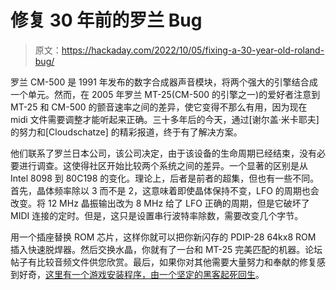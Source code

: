# 修复 30 年前的罗兰 Bug

> 原文：<https://hackaday.com/2022/10/05/fixing-a-30-year-old-roland-bug/>

罗兰 CM-500 是 1991 年发布的数字合成器声音模块，将两个强大的引擎结合成一个单元。然而，在 2005 年罗兰 MT-25(CM-500 的引擎之一)的爱好者注意到 MT-25 和 CM-500 的颤音速率之间的差异，使它变得不那么有用，因为现在 midi 文件需要调整才能听起来正确。三十多年后的今天，通过[谢尔盖·米卡耶夫]的努力和[Cloudschatze] 的精彩报道，终于有了解决方案。

他们联系了罗兰日本公司，该公司决定，由于该设备的生命周期已经结束，没有必要进行调查。这使得社区开始比较两个系统之间的差异。一个显著的区别是从 Intel 8098 到 80C198 的变化。理论上，后者是前者的超集，但也有一些不同。首先，晶体频率除以 3 而不是 2，这意味着即使晶体保持不变，LFO 的周期也会改变。将 12 MHz 晶振输出改为 8 MHz 给了 LFO 正确的周期，但是它破坏了 MIDI 连接的定时。但是，这只是设置串行波特率除数，需要改变几个字节。

用一个插座替换 ROM 芯片，这样你就可以把你新闪存的 PDIP-28 64kx8 ROM 插入快速脱焊器。然后交换水晶，你就有了一台和 MT-25 完美匹配的机器。论坛帖子有比较音频文件供您欣赏。最后，如果你对其他需要大量努力和奉献的修复感到好奇，[这里有一个游戏安装程序，由一个坚定的黑客起死回生](https://hackaday.com/2021/10/29/fixing-a-broken-game-installer-by-sheer-force-of-will/)。